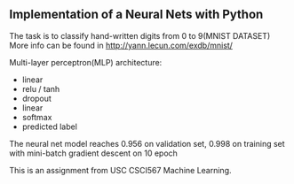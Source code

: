 ## Implementation of a Neural Nets with Python 

The task is to classify hand-written digits from 0 to 9(MNIST DATASET) More info can be found in http://yann.lecun.com/exdb/mnist/

Multi-layer perceptron(MLP) architecture: 

- linear
- relu / tanh
- dropout
- linear
- softmax
- predicted label  

The neural net model reaches 0.956 on validation set, 0.998 on training set with mini-batch gradient descent on 10 epoch

This is an assignment from USC CSCI567 Machine Learning.